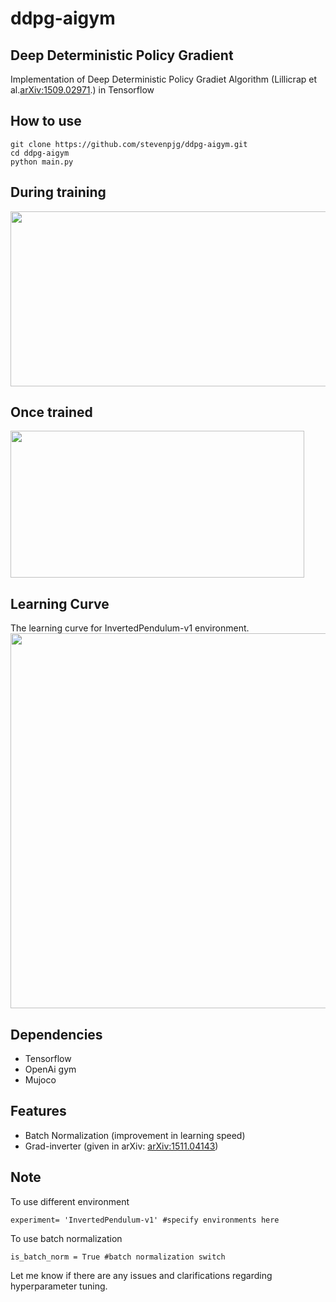 # ddpg-aigym

## Deep Deterministic Policy Gradient
Implementation of Deep Deterministic Policy Gradiet Algorithm (Lillicrap et al.[arXiv:1509.02971](http://arxiv.org/abs/1509.02971).) in Tensorflow

## How to use
```
git clone https://github.com/stevenpjg/ddpg-aigym.git
cd ddpg-aigym
python main.py
```

## During training
<img src="https://www.stevenspielberg.me/projects/images/ddpg_train.gif" width="507" height="280" />

## Once trained
<img src="https://www.stevenspielberg.me/projects/images/ddpg_test.gif" width="470" height="235" />

## Learning Curve
The learning curve for InvertedPendulum-v1 environment.  
<img src="https://github.com/stevenpjg/ddpg-aigym/blob/master/learning_curve.png" width="800" height="600" />

## Dependencies
- Tensorflow
- OpenAi gym
- Mujoco

## Features
- Batch Normalization (improvement in learning speed)
- Grad-inverter (given in arXiv: [arXiv:1511.04143](http://arxiv.org/abs/1511.04143))

## Note
To use different environment
```
experiment= 'InvertedPendulum-v1' #specify environments here

```
To use batch normalization
```
is_batch_norm = True #batch normalization switch
```
Let me know if there are any issues and clarifications regarding hyperparameter tuning.








